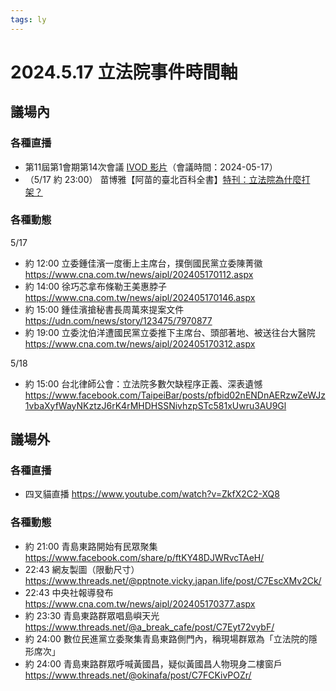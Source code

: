 ```yaml
---
tags: ly
---
```


# 2024.5.17 立法院事件時間軸

## 議場內

### 各種直播
-  第11屆第1會期第14次會議 [IVOD 影片](https://ivod.ly.gov.tw/Play/Full/1M/15925)（會議時間：2024-05-17）
- （5/17 約 23:00） 苗博雅【阿苗的臺北百科全書】[特刊：立法院為什麼打架？](https://www.youtube.com/watch?v=7lRYgYmQkTc&t=1182s)

### 各種動態
5/17
- 約 12:00 立委鍾佳濱一度衝上主席台，撲倒國民黨立委陳菁徽 https://www.cna.com.tw/news/aipl/202405170112.aspx
- 約 14:00 徐巧芯拿布條勒王美惠脖子 https://www.cna.com.tw/news/aipl/202405170146.aspx
- 約 15:00 鍾佳濱搶秘書長周萬來提案文件
 https://udn.com/news/story/123475/7970877
- 約 19:00 立委沈伯洋遭國民黨立委推下主席台、頭部著地、被送往台大醫院 https://www.cna.com.tw/news/aipl/202405170312.aspx

5/18
- 約 15:00 台北律師公會：立法院多數欠缺程序正義、深表遺憾
https://www.facebook.com/TaipeiBar/posts/pfbid02nENDnAERzwZeWJz1vbaXyfWayNKztzJ6rK4rMHDHSSNivhzpSTc581xUwru3AU9Gl

## 議場外

### 各種直播
- 四叉貓直播 https://www.youtube.com/watch?v=ZkfX2C2-XQ8

### 各種動態
- 約 21:00 青島東路開始有民眾聚集 https://www.facebook.com/share/p/ftKY48DJWRvcTAeH/
- 22:43 網友製圖（限動尺寸） https://www.threads.net/@pptnote.vicky.japan.life/post/C7EscXMv2Ck/
- 22:43 中央社報導發布 https://www.cna.com.tw/news/aipl/202405170377.aspx
- 約 23:30 青島東路群眾唱島嶼天光 https://www.threads.net/@a_break_cafe/post/C7Eyt72vybF/
- 約 24:00 數位民進黨立委聚集青島東路側門內，稱現場群眾為「立法院的隱形席次」
- 約 24:00 青島東路群眾呼喊黃國昌，疑似黃國昌人物現身二樓窗戶 https://www.threads.net/@okinafa/post/C7FCKivPOZr/

